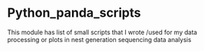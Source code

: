 # Python_panda_scripts
This module has list of small scripts that I wrote /used for my data processing or plots in nest generation sequencing data analysis
